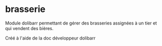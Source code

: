 # brasserie
Module dolibarr permettant de gérer des brasseries assignées à un tier et qui vendent des bières.

Créé à l'aide de la doc développeur dolibarr
